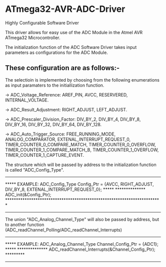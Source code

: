# ATmega32-AVR-ADC-Driver
Highly Configurable Software Driver

This driver allows for easy use of the ADC Module in the Atmel AVR ATmega32 Microcontroller.

The initialization function of the ADC Software Driver takes input parameters as configurations for the ADC Module.

These configuration are as follows:-
------------------------------------

The selectioin is implemented by choosing from the following enumerations as input paramaters to the initiallization function.
 
 -> ADC_Voltage_Reference: 
    AREF_PIN, AVCC, RESERVERED, INTERNAL_VOLTAGE.
  
 -> ADC_Result_Adjustment:
    RIGHT_ADJUST, LEFT_ADJUST.
    
 -> ADC_Prescaler_Division_Factor:
    	  DIV_BY_2,
	  DIV_BY_4,
	  DIV_BY_8,
	  DIV_BY_16,
	  DIV_BY_32,
	  DIV_BY_64,
	  DIV_BY_128.
 
 -> ADC_Auto_Trigger_Source:
          FREE_RUNNING_MODE,
	  ANALOG_COMPARATOR,
	  EXTENAL_INTERRUPT_REQUEST_0,
	  TIMER_COUNTER_0_COMPARE_MATCH,
	  TIMER_COUNTER_0_OVERFLOW,
	  TIMER_COUNTER_1_COMPARE_MATCH_B,
	  TIMER_COUNTER_1_OVERFLOW,
	  TIMER_COUNTER_1_CAPTURE_EVENT.
    
 
The structure which will be passed by address to the initialization function is called "ADC_Config_Type".

**************************************************************************************************************
***** EXAMPLE: ADC_Config_Type Config_Ptr = {AVCC, RIGHT_ADJUST, DIV_BY_8, EXTENAL_INTERRUPT_REQUEST_0}; *****
************** ADC_init(&Config_Ptr); ************************************************************************
**************************************************************************************************************


The union "ADC_Analog_Channel_Type" will also be passed by address, but to another function (ADC_readChannel_Polling/ADC_readChannel_Interrupts)

*************************************************************************
***** EXAMPLE: ADC_Analog_Channel_Type Channel_Config_Ptr = {ADC1}; *****
************** ADC_readChannel_Interrupts(&Channel_Config_Ptr); *********
*************************************************************************




